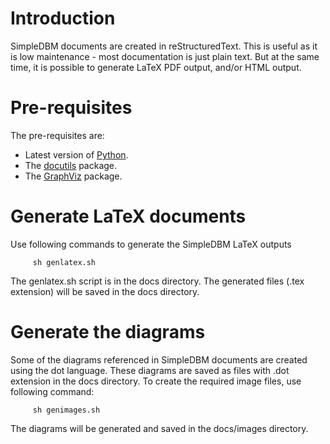 # Introduction #

SimpleDBM documents are created in reStructuredText. This is useful as it is low maintenance - most documentation is just plain text. But at the same time, it is possible to generate LaTeX PDF output, and/or HTML output.

# Pre-requisites #

The pre-requisites are:

  * Latest version of [Python](http://www.python.org).
  * The [docutils](http://docutils.sourceforge.net/index.html) package.
  * The [GraphViz](http://www.graphviz.org/) package.

# Generate LaTeX documents #

Use following commands to generate the SimpleDBM LaTeX outputs

```
     sh genlatex.sh
```

The genlatex.sh script is in the docs directory. The generated files (.tex
extension) will be saved in the docs directory.

# Generate the diagrams #

Some of the diagrams referenced in SimpleDBM documents are created using the
dot language. These diagrams are saved as files with .dot extension in the
docs directory. To create the required image files, use following command:

```
     sh genimages.sh
```

The diagrams will be generated and saved in the docs/images directory.